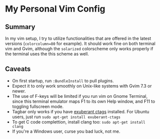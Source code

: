 # My Personal Vim Config

## Summary
In my vim setup, I try to utilize functionalities that are offered in the
latest versions (`colorcolumn=80` for example). It should work fine on both
terminal vim and Gvim, although the `solarized` colorscheme only works properly
if the terminal uses the this scheme as well.

## Caveats
- On first startup, run `:BundleInstall` to pull plugins.
- Expect it to only work smoothly on Unix-like systems with Gvim 7.3 or newer.
- The use of F-keys will be limited if you run vim on Gnome Terminal, since
this terminal emulator maps F1 to its own Help window, and F11 to toggling
fullscreen mode.
- Tagbar only works if you have [exuberant ctags](http://ctags.sourceforge.net/)
installed. For Ubuntu users, just run `sudo apt-get install exuberant-ctags`
- To get C code complettion, install clang too: `sudo apt-get install clang`
- If you're a Windows user, curse you bad luck, not me.
